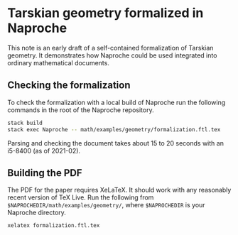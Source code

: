 # Tarskian geometry formalized in Naproche

This note is an early draft of a self-contained formalization of Tarskian geometry.
It demonstrates how Naproche could be used integrated into ordinary mathematical documents.



## Checking the formalization

To check the formalization with a local build of Naproche run
the following commands in the root of the Naproche repository.

```bash
stack build
stack exec Naproche -- math/examples/geometry/formalization.ftl.tex
```

Parsing and checking the document takes about 15 to 20 seconds with an i5-8400 (as of 2021-02).

## Building the PDF

The PDF for the paper requires XeLaTeX.
It should work with any reasonably recent version of TeX Live.
Run the following from `$NAPROCHEDIR/math/examples/geometry/`, where `$NAPROCHEDIR` is your Naproche directory.

```bash
xelatex formalization.ftl.tex
```
